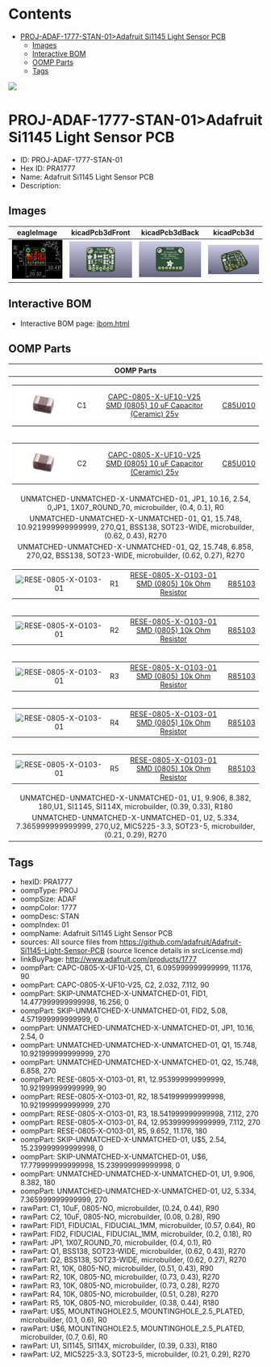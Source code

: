 



Contents
========

* [PROJ-ADAF-1777-STAN-01>Adafruit Si1145 Light Sensor PCB](#proj-adaf-1777-stan-01adafruit-si1145-light-sensor-pcb)
	* [Images](#images)
	* [Interactive BOM](#interactive-bom)
	* [OOMP Parts](#oomp-parts)
	* [Tags](#tags)
  
![][im]
# PROJ-ADAF-1777-STAN-01>Adafruit Si1145 Light Sensor PCB

- ID: PROJ-ADAF-1777-STAN-01
- Hex ID: PRA1777
- Name: Adafruit Si1145 Light Sensor PCB
- Description: 

## Images
  
  

|eagleImage|kicadPcb3dFront|kicadPcb3dBack|kicadPcb3d|
| :---: | :---: | :---: | :---: |
|[![eagleImage](eagleImage_140.png)](eagleImage_600.png)|[![kicadPcb3dFront](kicadPcb3dFront_140.png)](kicadPcb3dFront_600.png)|[![kicadPcb3dBack](kicadPcb3dBack_140.png)](kicadPcb3dBack_600.png)|[![kicadPcb3d](kicadPcb3d_140.png)](kicadPcb3d_600.png)|

## Interactive BOM

- Interactive BOM page: [ibom.html](kicad/bom/ibom.html)

## OOMP Parts
  

|OOMP Parts|
| :---: |
|<table><tr><td>![CAPC-0805-X-UF10-V25](https://raw.githubusercontent.com/oomlout/oomlout_OOMP_parts/main/CAPC-0805-X-UF10-V25/image_140.jpg)</td><td> C1</td><td>[CAPC-0805-X-UF10-V25<br>SMD (0805) 10 uF Capacitor (Ceramic) 25v](https://github.com/oomlout/oomlout_OOMP_parts/tree/main/CAPC-0805-X-UF10-V25/)</td><td>[C85U010](https://github.com/oomlout/oomlout_OOMP_parts/tree/main/CAPC-0805-X-UF10-V25/)</td></tr></table>|
|<table><tr><td>![CAPC-0805-X-UF10-V25](https://raw.githubusercontent.com/oomlout/oomlout_OOMP_parts/main/CAPC-0805-X-UF10-V25/image_140.jpg)</td><td> C2</td><td>[CAPC-0805-X-UF10-V25<br>SMD (0805) 10 uF Capacitor (Ceramic) 25v](https://github.com/oomlout/oomlout_OOMP_parts/tree/main/CAPC-0805-X-UF10-V25/)</td><td>[C85U010](https://github.com/oomlout/oomlout_OOMP_parts/tree/main/CAPC-0805-X-UF10-V25/)</td></tr></table>|
|UNMATCHED-UNMATCHED-X-UNMATCHED-01, JP1, 10.16, 2.54, 0,JP1, 1X07_ROUND_70, microbuilder, (0.4, 0.1), R0|
|UNMATCHED-UNMATCHED-X-UNMATCHED-01, Q1, 15.748, 10.921999999999999, 270,Q1, BSS138, SOT23-WIDE, microbuilder, (0.62, 0.43), R270|
|UNMATCHED-UNMATCHED-X-UNMATCHED-01, Q2, 15.748, 6.858, 270,Q2, BSS138, SOT23-WIDE, microbuilder, (0.62, 0.27), R270|
|<table><tr><td>![RESE-0805-X-O103-01](https://raw.githubusercontent.com/oomlout/oomlout_OOMP_parts/main/RESE-0805-X-O103-01/image_140.jpg)</td><td> R1</td><td>[RESE-0805-X-O103-01<br>SMD (0805) 10k Ohm Resistor](https://github.com/oomlout/oomlout_OOMP_parts/tree/main/RESE-0805-X-O103-01/)</td><td>[R85103](https://github.com/oomlout/oomlout_OOMP_parts/tree/main/RESE-0805-X-O103-01/)</td></tr></table>|
|<table><tr><td>![RESE-0805-X-O103-01](https://raw.githubusercontent.com/oomlout/oomlout_OOMP_parts/main/RESE-0805-X-O103-01/image_140.jpg)</td><td> R2</td><td>[RESE-0805-X-O103-01<br>SMD (0805) 10k Ohm Resistor](https://github.com/oomlout/oomlout_OOMP_parts/tree/main/RESE-0805-X-O103-01/)</td><td>[R85103](https://github.com/oomlout/oomlout_OOMP_parts/tree/main/RESE-0805-X-O103-01/)</td></tr></table>|
|<table><tr><td>![RESE-0805-X-O103-01](https://raw.githubusercontent.com/oomlout/oomlout_OOMP_parts/main/RESE-0805-X-O103-01/image_140.jpg)</td><td> R3</td><td>[RESE-0805-X-O103-01<br>SMD (0805) 10k Ohm Resistor](https://github.com/oomlout/oomlout_OOMP_parts/tree/main/RESE-0805-X-O103-01/)</td><td>[R85103](https://github.com/oomlout/oomlout_OOMP_parts/tree/main/RESE-0805-X-O103-01/)</td></tr></table>|
|<table><tr><td>![RESE-0805-X-O103-01](https://raw.githubusercontent.com/oomlout/oomlout_OOMP_parts/main/RESE-0805-X-O103-01/image_140.jpg)</td><td> R4</td><td>[RESE-0805-X-O103-01<br>SMD (0805) 10k Ohm Resistor](https://github.com/oomlout/oomlout_OOMP_parts/tree/main/RESE-0805-X-O103-01/)</td><td>[R85103](https://github.com/oomlout/oomlout_OOMP_parts/tree/main/RESE-0805-X-O103-01/)</td></tr></table>|
|<table><tr><td>![RESE-0805-X-O103-01](https://raw.githubusercontent.com/oomlout/oomlout_OOMP_parts/main/RESE-0805-X-O103-01/image_140.jpg)</td><td> R5</td><td>[RESE-0805-X-O103-01<br>SMD (0805) 10k Ohm Resistor](https://github.com/oomlout/oomlout_OOMP_parts/tree/main/RESE-0805-X-O103-01/)</td><td>[R85103](https://github.com/oomlout/oomlout_OOMP_parts/tree/main/RESE-0805-X-O103-01/)</td></tr></table>|
|UNMATCHED-UNMATCHED-X-UNMATCHED-01, U1, 9.906, 8.382, 180,U1, SI1145, SI114X, microbuilder, (0.39, 0.33), R180|
|UNMATCHED-UNMATCHED-X-UNMATCHED-01, U2, 5.334, 7.365999999999999, 270,U2, MIC5225-3.3, SOT23-5, microbuilder, (0.21, 0.29), R270|

## Tags

- hexID: PRA1777
- oompType: PROJ
- oompSize: ADAF
- oompColor: 1777
- oompDesc: STAN
- oompIndex: 01
- oompName: Adafruit Si1145 Light Sensor PCB
- sources: All source files from https://github.com/adafruit/Adafruit-Si1145-Light-Sensor-PCB (source licence details in srcLicense.md)
- linkBuyPage: http://www.adafruit.com/products/1777
- oompPart: CAPC-0805-X-UF10-V25, C1, 6.095999999999999, 11.176, 90
- oompPart: CAPC-0805-X-UF10-V25, C2, 2.032, 7.112, 90
- oompPart: SKIP-UNMATCHED-X-UNMATCHED-01, FID1, 14.477999999999998, 16.256, 0
- oompPart: SKIP-UNMATCHED-X-UNMATCHED-01, FID2, 5.08, 4.571999999999999, 0
- oompPart: UNMATCHED-UNMATCHED-X-UNMATCHED-01, JP1, 10.16, 2.54, 0
- oompPart: UNMATCHED-UNMATCHED-X-UNMATCHED-01, Q1, 15.748, 10.921999999999999, 270
- oompPart: UNMATCHED-UNMATCHED-X-UNMATCHED-01, Q2, 15.748, 6.858, 270
- oompPart: RESE-0805-X-O103-01, R1, 12.953999999999999, 10.921999999999999, 90
- oompPart: RESE-0805-X-O103-01, R2, 18.541999999999998, 10.921999999999999, 270
- oompPart: RESE-0805-X-O103-01, R3, 18.541999999999998, 7.112, 270
- oompPart: RESE-0805-X-O103-01, R4, 12.953999999999999, 7.112, 270
- oompPart: RESE-0805-X-O103-01, R5, 9.652, 11.176, 180
- oompPart: SKIP-UNMATCHED-X-UNMATCHED-01, U$5, 2.54, 15.239999999999998, 0
- oompPart: SKIP-UNMATCHED-X-UNMATCHED-01, U$6, 17.779999999999998, 15.239999999999998, 0
- oompPart: UNMATCHED-UNMATCHED-X-UNMATCHED-01, U1, 9.906, 8.382, 180
- oompPart: UNMATCHED-UNMATCHED-X-UNMATCHED-01, U2, 5.334, 7.365999999999999, 270
- rawPart: C1, 10uF, 0805-NO, microbuilder, (0.24, 0.44), R90
- rawPart: C2, 10uF, 0805-NO, microbuilder, (0.08, 0.28), R90
- rawPart: FID1, FIDUCIAL, FIDUCIAL_1MM, microbuilder, (0.57, 0.64), R0
- rawPart: FID2, FIDUCIAL, FIDUCIAL_1MM, microbuilder, (0.2, 0.18), R0
- rawPart: JP1, 1X07_ROUND_70, microbuilder, (0.4, 0.1), R0
- rawPart: Q1, BSS138, SOT23-WIDE, microbuilder, (0.62, 0.43), R270
- rawPart: Q2, BSS138, SOT23-WIDE, microbuilder, (0.62, 0.27), R270
- rawPart: R1, 10K, 0805-NO, microbuilder, (0.51, 0.43), R90
- rawPart: R2, 10K, 0805-NO, microbuilder, (0.73, 0.43), R270
- rawPart: R3, 10K, 0805-NO, microbuilder, (0.73, 0.28), R270
- rawPart: R4, 10K, 0805-NO, microbuilder, (0.51, 0.28), R270
- rawPart: R5, 10K, 0805-NO, microbuilder, (0.38, 0.44), R180
- rawPart: U$5, MOUNTINGHOLE2.5, MOUNTINGHOLE_2.5_PLATED, microbuilder, (0.1, 0.6), R0
- rawPart: U$6, MOUNTINGHOLE2.5, MOUNTINGHOLE_2.5_PLATED, microbuilder, (0.7, 0.6), R0
- rawPart: U1, SI1145, SI114X, microbuilder, (0.39, 0.33), R180
- rawPart: U2, MIC5225-3.3, SOT23-5, microbuilder, (0.21, 0.29), R270



[im]: kicadPcb3d_450.png
